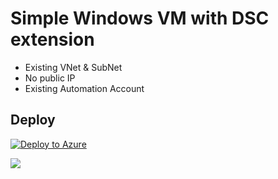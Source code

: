 # Simple Windows VM with DSC extension

- Existing VNet & SubNet
- No public IP
- Existing Automation Account

## Deploy

[![Deploy to Azure](http://azuredeploy.net/deploybutton.png)](https://azuredeploy.net/)

<a href="https://portal.azure.com/#create/Microsoft.Template/uri/https%3A%2F%2Fraw.githubusercontent.com%2FAzure%2Fazure-quickstart-templates%2Fmaster%2F101-vm-simple-linux%2Fazuredeploy.json" target="_blank">
    <img src="http://azuredeploy.net/deploybutton.png"/>
</a>
